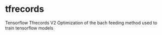 # tfrecords
Tensorflow Tfrecords V2
Optimization of the bach feeding method used to train tensorflow models
